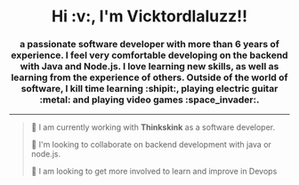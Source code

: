 <div id="profile_resume" align="center">
    <h1>
        Hi :v:, I'm Vicktordlaluzz!!
    </h1>
    <h3>
        a passionate software developer with more than 6 years of experience.
        I feel very comfortable developing on the backend with Java and Node.js.
        I love learning new skills, as well as learning from the experience of others.
        Outside of the world of software, I kill time learning :shipit:, playing electric guitar :metal: and playing video games :space_invader:.
    </h3>
</div>
<hr>

> :office: I am currently working with <strong>Thinkskink</strong> as a software developer.
 > 
> :construction_worker: I'm looking to collaborate on backend development with java or node.js.
 > 
> :muscle: I am looking to get more involved to learn and improve in Devops
 > 
